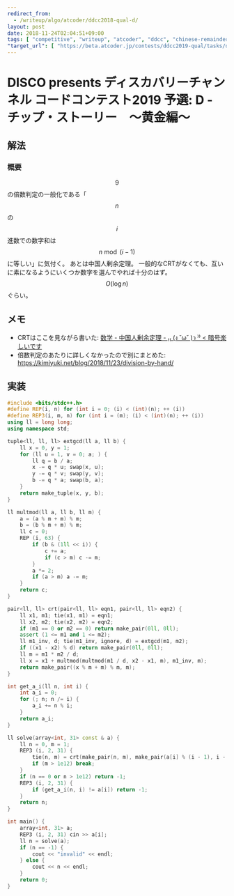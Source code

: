 ```yaml
---
redirect_from:
  - /writeup/algo/atcoder/ddcc2018-qual-d/
layout: post
date: 2018-11-24T02:04:51+09:00
tags: [ "competitive", "writeup", "atcoder", "ddcc", "chinese-remainder-theorem", "digits-sum" ]
"target_url": [ "https://beta.atcoder.jp/contests/ddcc2019-qual/tasks/ddcc2018_qual_d" ]
---
```


# DISCO presents ディスカバリーチャンネル コードコンテスト2019 予選: D - チップ・ストーリー　～黄金編～

## 解法

### 概要

$$9$$ の倍数判定の一般化である「$$n$$ の $$i$$ 進数での数字和は $$n \bmod (i - 1)$$ に等しい」に気付く。
あとは中国人剰余定理。
一般的なCRTがなくても、互いに素になるようにいくつか数字を選んでやれば十分のはず。
$$O(\log n)$$ ぐらい。

## メモ

-   CRTはここを見ながら書いた: [数学 - 中国人剰余定理 - ₍₍ (ง ˘ω˘ )ว ⁾⁾ &lt; 暗号楽しいです](http://elliptic-shiho.hatenablog.com/entry/2016/04/03/020117)
-   倍数判定のあたりに詳しくなかったので別にまとめた: <https://kimiyuki.net/blog/2018/11/23/division-by-hand/>

## 実装

``` c++
#include <bits/stdc++.h>
#define REP(i, n) for (int i = 0; (i) < (int)(n); ++ (i))
#define REP3(i, m, n) for (int i = (m); (i) < (int)(n); ++ (i))
using ll = long long;
using namespace std;

tuple<ll, ll, ll> extgcd(ll a, ll b) {
    ll x = 0, y = 1;
    for (ll u = 1, v = 0; a; ) {
        ll q = b / a;
        x -= q * u; swap(x, u);
        y -= q * v; swap(y, v);
        b -= q * a; swap(b, a);
    }
    return make_tuple(x, y, b);
}

ll multmod(ll a, ll b, ll m) {
    a = (a % m + m) % m;
    b = (b % m + m) % m;
    ll c = 0;
    REP (i, 63) {
        if (b & (1ll << i)) {
            c += a;
            if (c > m) c -= m;
        }
        a *= 2;
        if (a > m) a -= m;
    }
    return c;
}

pair<ll, ll> crt(pair<ll, ll> eqn1, pair<ll, ll> eqn2) {
    ll x1, m1; tie(x1, m1) = eqn1;
    ll x2, m2; tie(x2, m2) = eqn2;
    if (m1 == 0 or m2 == 0) return make_pair(0ll, 0ll);
    assert (1 <= m1 and 1 <= m2);
    ll m1_inv, d; tie(m1_inv, ignore, d) = extgcd(m1, m2);
    if ((x1 - x2) % d) return make_pair(0ll, 0ll);
    ll m = m1 * m2 / d;
    ll x = x1 + multmod(multmod(m1 / d, x2 - x1, m), m1_inv, m);
    return make_pair((x % m + m) % m, m);
}

int get_a_i(ll n, int i) {
    int a_i = 0;
    for (; n; n /= i) {
        a_i += n % i;
    }
    return a_i;
}

ll solve(array<int, 31> const & a) {
    ll n = 0, m = 1;
    REP3 (i, 2, 31) {
        tie(n, m) = crt(make_pair(n, m), make_pair(a[i] % (i - 1), i - 1));
        if (m > 1e12) break;
    }
    if (n == 0 or n > 1e12) return -1;
    REP3 (i, 2, 31) {
        if (get_a_i(n, i) != a[i]) return -1;
    }
    return n;
}

int main() {
    array<int, 31> a;
    REP3 (i, 2, 31) cin >> a[i];
    ll n = solve(a);
    if (n == -1) {
        cout << "invalid" << endl;
    } else {
        cout << n << endl;
    }
    return 0;
}
```
